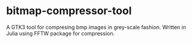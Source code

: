 # bitmap-compressor-tool
A GTK3 tool for compresing bmp images in grey-scale fashion. Written in Julia using FFTW package for compression.
